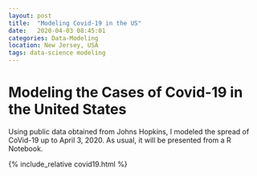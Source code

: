```yaml
---
layout: post
title:  "Modeling Covid-19 in the US"
date:   2020-04-03 08:45:01
categories: Data-Modeling
location: New Jersey, USA
tags: data-science modeling
---
```

# Modeling the Cases of Covid-19 in the United States 
Using public data obtained from Johns Hopkins, I modeled the spread of CoVid-19 up to April 3, 2020. As usual, it will be presented from a R Notebook.

{% include_relative covid19.html %}
